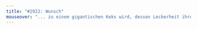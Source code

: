 ```yaml
---
title: "#2922: Wunsch"
mouseover: "... zu einem gigantischen Keks wird, dessen Leckerheit ihresgleichen sucht."
---
```


